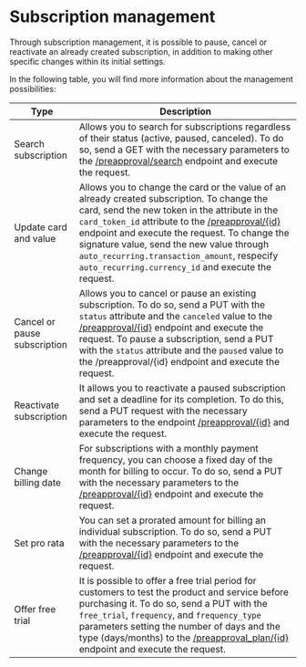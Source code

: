 # Subscription management

Through subscription management, it is possible to pause, cancel or reactivate an already created subscription, in addition to making other specific changes within its initial settings.

In the following table, you will find more information about the management possibilities:

| Type | Description |
|---|---|
| Search subscription | Allows you to search for subscriptions regardless of their status (active, paused, canceled). To do so, send a GET with the necessary parameters to the [/preapproval/search](/developers/en/reference/subscriptions/_preapproval_search/get) endpoint and execute the request.|
| Update card and value | Allows you to change the card or the value of an already created subscription. To change the card, send the new token in the attribute in the `card_token_id` attribute to the [/preapproval/{id}](/developers/pt/reference/subscriptions/_preapproval_id/put) endpoint and execute the request. To change the signature value, send the new value through `auto_recurring.transaction_amount`, respecify `auto_recurring.currency_id` and execute the request. |
| Cancel or pause subscription | Allows you to cancel or pause an existing subscription. To do so, send a PUT with the `status` attribute and the `canceled` value to the [/preapproval/{id}](/developers/en/reference/subscriptions/_preapproval_id/put) endpoint and execute the request. To pause a subscription, send a PUT with the `status` attribute and the `paused` value to the /preapproval/{id} endpoint and execute the request. |
| Reactivate subscription | It allows you to reactivate a paused subscription and set a deadline for its completion. To do this, send a PUT request with the necessary parameters to the endpoint [/preapproval/{id}](/developers/en/reference/subscriptions/_preapproval_id/put) and execute the request.|
| Change billing date | For subscriptions with a monthly payment frequency, you can choose a fixed day of the month for billing to occur. To do so, send a PUT with the necessary parameters to the [/preapproval/{id}](/developers/pt/reference/subscriptions/_preapproval_id/put) endpoint and execute the request. |
| Set pro rata | You can set a prorated amount for billing an individual subscription. To do so, send a PUT with the necessary parameters to the [/preapproval/{id}](/developers/pt/reference/subscriptions/_preapproval_id/put) endpoint and execute the request. |
| Offer free trial | It is possible to offer a free trial period for customers to test the product and service before purchasing it. To do so, send a PUT with the `free_trial`, `frequency`, and `frequency_type` parameters setting the number of days and the type (days/months) to the [/preapproval_plan/{id}](/developers/en/reference/subscriptions/_preapproval_plan_id/put) endpoint and execute the request. |
